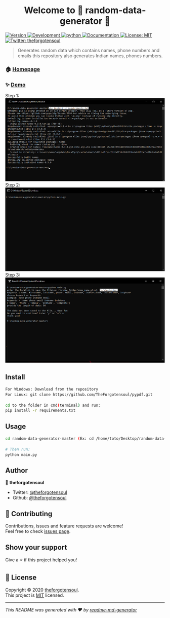 <h1 align="center">Welcome to 💽 random-data-generator 👋</h1>
<p>
  <a href="https://github.com/TheForgotensoul/random-data-generator/blob/master/README.md" target="_blank">
    <img alt="Version" src="https://img.shields.io/badge/version-v0.1-blue.svg?cacheSeconds=2592000" />
    <img alt="Development" src="https://img.shields.io/badge/development-Inprogress-green.svg?cacheSeconds=2592000" />
    <img alt="python" src="https://img.shields.io/badge/python-3.8-brightgreen.svg?cacheSeconds=2592000" />
  </a>
  <a href="https://github.com/TheForgotensoul/random-data-generator/blob/master/README.md" target="_blank">
    <img alt="Documentation" src="https://img.shields.io/badge/documentation-yes-brightgreen.svg" />
  </a>
  <a href="https://github.com/TheForgotensoul/random-data-generator/blob/master/LICENSE" target="_blank">
    <img alt="License: MIT" src="https://img.shields.io/badge/License-MIT-yellow.svg" />
  </a>
  <a href="https://twitter.com/theforgotensoul" target="_blank">
    <img alt="Twitter: theforgotensoul" src="https://img.shields.io/twitter/follow/theforgotensoul.svg?style=social" />
  </a>
</p>

> Generates random data which contains names, phone numbers and emails this repository also generates Indian names, phones numbers.

### 🏠 [Homepage](https://github.com/TheForgotensoul/random-data-generator)

### ✨ [Demo](https://github.com/TheForgotensoul/random-data-generator)

Step 1:
![step_1](https://raw.githubusercontent.com/TheForgotensoul/random-data-generator/master/img/step_1.png)
Step 2:
![step_2](https://raw.githubusercontent.com/TheForgotensoul/random-data-generator/master/img/step_2.png)
Step 3:
![step_3](https://raw.githubusercontent.com/TheForgotensoul/random-data-generator/master/img/step_3.png)

## Install

```sh
For Windows: Download from the repository
For Linux: git clone https://github.com/TheForgotensoul/pypdf.git

cd to the folder in cmd(terminal) and run:
pip install -r requirements.txt
```

## Usage

```sh
cd random-data-generator-master (Ex: cd /home/toto/Desktop/random-data-generator-master)

# Then run:
python main.py
```

## Author

👤 **theforgotensoul**

- Twitter: [@theforgotensoul](https://twitter.com/theforgotensoul)
- Github: [@theforgotensoul](https://github.com/theforgotensoul)

## 🤝 Contributing

Contributions, issues and feature requests are welcome!<br />Feel free to check [issues page](https://github.com/TheForgotensoul/random-data-generator/issues).

## Show your support

Give a ⭐️ if this project helped you!

## 📝 License

Copyright © 2020 [theforgotensoul](https://github.com/theforgotensoul).<br />
This project is [MIT](https://github.com/TheForgotensoul/random-data-generator/blob/master/LICENSE) licensed.

---

_This README was generated with ❤️ by [readme-md-generator](https://github.com/kefranabg/readme-md-generator)_
